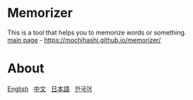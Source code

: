 # Memorizer

This is a tool that helps you to memorize words or something.
<br/><a target="_blank" href="../../">main page</a> - https://mochihashi.github.io/memorizer/

# About

<a target="_blank" href="https://mochihashi.github.io/memorizer/docs/en/">English</a>
&nbsp; <a target="_blank" href="https://mochihashi.github.io/memorizer/docs/cn/">中文</a>
&nbsp; <a target="_blank" href="https://mochihashi.github.io/memorizer/docs/jp/">日本語</a>
&nbsp; <a target="_blank" href="https://mochihashi.github.io/memorizer/docs/kr/">한국어</a>
